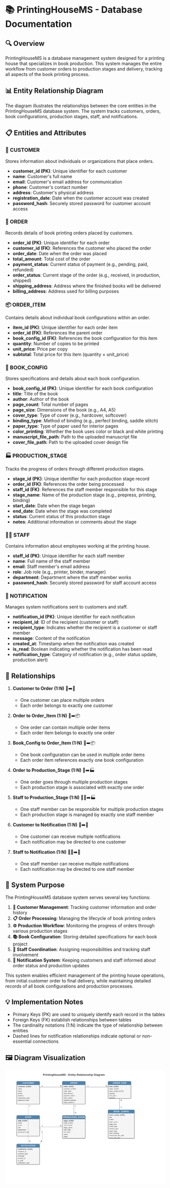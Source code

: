 # 📚 PrintingHouseMS - Database Documentation

## 🔍 Overview
PrintingHouseMS is a database management system designed for a printing house that specializes in book production. This system manages the entire workflow from customer orders to production stages and delivery, tracking all aspects of the book printing process.

## 📊 Entity Relationship Diagram
The diagram illustrates the relationships between the core entities in the PrintingHouseMS database system. The system tracks customers, orders, book configurations, production stages, staff, and notifications.

## 📋 Entities and Attributes

### 👤 CUSTOMER
Stores information about individuals or organizations that place orders.
- **customer_id (PK)**: Unique identifier for each customer
- **name**: Customer's full name
- **email**: Customer's email address for communication
- **phone**: Customer's contact number
- **address**: Customer's physical address
- **registration_date**: Date when the customer account was created
- **password_hash**: Securely stored password for customer account access

### 🛒 ORDER
Records details of book printing orders placed by customers.
- **order_id (PK)**: Unique identifier for each order
- **customer_id (FK)**: References the customer who placed the order
- **order_date**: Date when the order was placed
- **total_amount**: Total cost of the order
- **payment_status**: Current status of payment (e.g., pending, paid, refunded)
- **order_status**: Current stage of the order (e.g., received, in production, shipped)
- **shipping_address**: Address where the finished books will be delivered
- **billing_address**: Address used for billing purposes

### 📦 ORDER_ITEM
Contains details about individual book configurations within an order.
- **item_id (PK)**: Unique identifier for each order item
- **order_id (FK)**: References the parent order
- **book_config_id (FK)**: References the book configuration for this item
- **quantity**: Number of copies to be printed
- **unit_price**: Price per copy
- **subtotal**: Total price for this item (quantity × unit_price)

### 📘 BOOK_CONFIG
Stores specifications and details about each book configuration.
- **book_config_id (PK)**: Unique identifier for each book configuration
- **title**: Title of the book
- **author**: Author of the book
- **page_count**: Total number of pages
- **page_size**: Dimensions of the book (e.g., A4, A5)
- **cover_type**: Type of cover (e.g., hardcover, softcover)
- **binding_type**: Method of binding (e.g., perfect binding, saddle stitch)
- **paper_type**: Type of paper used for interior pages
- **color_printing**: Whether the book uses color or black and white printing
- **manuscript_file_path**: Path to the uploaded manuscript file
- **cover_file_path**: Path to the uploaded cover design file

### 🏭 PRODUCTION_STAGE
Tracks the progress of orders through different production stages.
- **stage_id (PK)**: Unique identifier for each production stage record
- **order_id (FK)**: References the order being processed
- **staff_id (FK)**: References the staff member responsible for this stage
- **stage_name**: Name of the production stage (e.g., prepress, printing, binding)
- **start_date**: Date when the stage began
- **end_date**: Date when the stage was completed
- **status**: Current status of this production stage
- **notes**: Additional information or comments about the stage

### 👨‍💼 STAFF
Contains information about employees working at the printing house.
- **staff_id (PK)**: Unique identifier for each staff member
- **name**: Full name of the staff member
- **email**: Staff member's email address
- **role**: Job role (e.g., printer, binder, manager)
- **department**: Department where the staff member works
- **password_hash**: Securely stored password for staff account access

### 🔔 NOTIFICATION
Manages system notifications sent to customers and staff.
- **notification_id (PK)**: Unique identifier for each notification
- **recipient_id**: ID of the recipient (customer or staff)
- **recipient_type**: Indicates whether the recipient is a customer or staff member
- **message**: Content of the notification
- **created_at**: Timestamp when the notification was created
- **is_read**: Boolean indicating whether the notification has been read
- **notification_type**: Category of notification (e.g., order status update, production alert)

## 🔗 Relationships

1. **Customer to Order (1:N)** 👤➡️🛒
   - One customer can place multiple orders
   - Each order belongs to exactly one customer

2. **Order to Order_Item (1:N)** 🛒➡️📦
   - One order can contain multiple order items
   - Each order item belongs to exactly one order

3. **Book_Config to Order_Item (1:N)** 📘➡️📦
   - One book configuration can be used in multiple order items
   - Each order item references exactly one book configuration

4. **Order to Production_Stage (1:N)** 🛒➡️🏭
   - One order goes through multiple production stages
   - Each production stage is associated with exactly one order

5. **Staff to Production_Stage (1:N)** 👨‍💼➡️🏭
   - One staff member can be responsible for multiple production stages
   - Each production stage is managed by exactly one staff member

6. **Customer to Notification (1:N)** 👤➡️🔔
   - One customer can receive multiple notifications
   - Each notification may be directed to one customer

7. **Staff to Notification (1:N)** 👨‍💼➡️🔔
   - One staff member can receive multiple notifications
   - Each notification may be directed to one staff member

## 🎯 System Purpose

The PrintingHouseMS database system serves several key functions:

1. **👥 Customer Management**: Tracking customer information and order history
2. **📋 Order Processing**: Managing the lifecycle of book printing orders
3. **⚙️ Production Workflow**: Monitoring the progress of orders through various production stages
4. **📚 Book Configuration**: Storing detailed specifications for each book project
5. **👥 Staff Coordination**: Assigning responsibilities and tracking staff involvement
6. **📱 Notification System**: Keeping customers and staff informed about order status and production updates

This system enables efficient management of the printing house operations, from initial customer order to final delivery, while maintaining detailed records of all book configurations and production processes.

## 💡 Implementation Notes

- Primary Keys (PK) are used to uniquely identify each record in the tables
- Foreign Keys (FK) establish relationships between tables
- The cardinality notations (1:N) indicate the type of relationship between entities
- Dashed lines for notification relationships indicate optional or non-essential connections

## 🖼️ Diagram Visualization

![Entity Relationship Diagram ](/folders/diagrams/Entity-Relationship-Diagram.svg)
